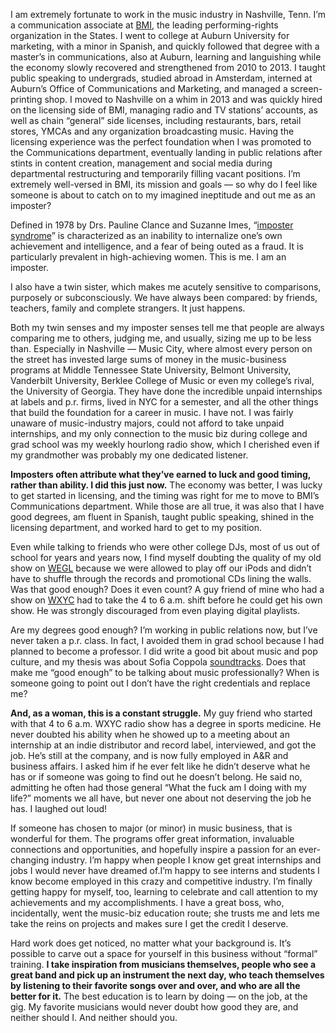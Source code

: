 I am extremely fortunate to work in the music industry in Nashville, Tenn. I’m a communication associate at  [BMI](http://www.bmi.com/), the leading performing-rights organization in the States. I went to college at Auburn University for marketing, with a minor in Spanish, and quickly followed that degree with a master’s in communications, also at Auburn, learning and languishing while the economy slowly recovered and strengthened from 2010 to 2013. I taught public speaking to undergrads, studied abroad in Amsterdam, interned at Auburn’s Office of Communications and Marketing, and managed a screen-printing shop. I moved to Nashville on a whim in 2013 and was quickly hired on the licensing side of BMI, managing radio and TV stations’ accounts, as well as chain “general” side licenses, including restaurants, bars, retail stores, YMCAs and any organization broadcasting music. Having the licensing experience was the perfect foundation when I was promoted to the Communications department, eventually landing in public relations after stints in content creation, management and social media during departmental restructuring and temporarily filling vacant positions. I’m extremely well-versed in BMI, its mission and goals — so why do I feel like someone is about to catch on to my imagined ineptitude and out me as an imposter? 

Defined in 1978 by Drs. Pauline Clance and Suzanne Imes, “[imposter syndrome](http://www.nytimes.com/2015/10/26/your-money/learning-to-deal-with-the-impostor-syndrome.html?_r=0)” is characterized as an inability to internalize one’s own achievement and intelligence, and a fear of being outed as a fraud. It is particularly prevalent in high-achieving women. This is me. I am an imposter.

I also have a twin sister, which makes me acutely sensitive to comparisons, purposely or subconsciously. We have always been compared: by friends, teachers, family and complete strangers. It just happens. 

Both my twin senses and my imposter senses tell me that people are always comparing me to others, judging me, and usually, sizing me up to be less than. Especially in Nashville — Music City, where almost every person on the street has invested large sums of money in the music-business programs at Middle Tennessee State University, Belmont University, Vanderbilt University, Berklee College of Music or even my college’s rival, the University of Georgia. They have done the incredible unpaid internships at labels and p.r. firms, lived in NYC for a semester, and all the other things that build the foundation for a career in music. I have not. I was fairly unaware of music-industry majors, could not afford to take unpaid internships, and my only connection to the music biz during college and grad school was my weekly hourlong radio show, which I cherished even if my grandmother was probably my one dedicated listener. 


**Imposters often attribute what they’ve earned to luck and good timing, rather than ability. I did this just now.** The economy was better, I was lucky to get started in licensing, and the timing was right for me to move to BMI’s Communications department. While those are all true, it was also that I have good degrees, am fluent in Spanish, taught public speaking, shined in the licensing department, and worked hard to get to my position.

Even while talking to friends who were other college DJs, most of us out of school for years and years now, I find myself doubting the quality of my old show on [WEGL](http://tunein.com/radio/WEGL-911-s28474/) because we were allowed to play off our iPods and didn’t have to shuffle through the records and promotional CDs lining the walls. Was that good enough? Does it even count? A guy friend of mine who had a show on [WXYC](http://www.wxyc.org/about/history) had to take the 4 to 6 a.m. shift before he could get his own show. He was strongly discouraged from even playing digital playlists. 

Are my degrees good enough? I’m working in public relations now, but I’ve never taken a p.r. class. In fact, I avoided them in grad school because I had planned to become a professor. I did write a good bit about music and pop culture, and my thesis was about Sofia Coppola [soundtracks](https://thedissolve.com/features/movie-of-the-week/1079-in-sofia-coppolas-films-music-says-what-characters/). Does that make me “good enough” to be talking about music professionally? When is someone going to point out I don’t have the right credentials and replace me? 

**And, as a woman, this is a constant struggle.** My guy friend who started with that 4 to 6 a.m. WXYC radio show has a degree in sports medicine. He never doubted his ability when he showed up to a meeting about an internship at an indie distributor and record label, interviewed, and got the job. He’s still at the company, and is now fully employed in A&R and business affairs. I asked him if he ever felt like he didn’t deserve what he has or if someone was going to find out he doesn’t belong. He said no, admitting he often had those general “What the fuck am I doing with my life?” moments we all have, but never one about not deserving the job he has. I laughed out loud! 

If someone has chosen to major (or minor) in music business, that is wonderful for them. The programs offer great information, invaluable connections and opportunities, and hopefully inspire a passion for an ever-changing industry. I’m happy when people I know get great internships and jobs I would never have dreamed of.I’m happy to see interns and students I know become employed in this crazy and competitive industry. I’m finally getting happy for myself, too, learning to celebrate and call attention to my achievements and my accomplishments. I have a great boss, who, incidentally, went the music-biz education route; she trusts me and lets me take the reins on projects and makes sure I get the credit I deserve. 

Hard work does get noticed, no matter what your background is. It’s possible to carve out a space for yourself in this business without “formal” training. **I take inspiration from musicians themselves, people who see a great band and pick up an instrument the next day, who teach themselves by listening to their favorite songs over and over, and who are all the better for it.** The best education is to learn by doing — on the job, at the gig. My favorite musicians would never doubt how good they are, and neither should I. And neither should you.

